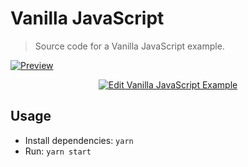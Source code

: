 # Vanilla JavaScript

> Source code for a Vanilla JavaScript example.

[![Preview](https://user-images.githubusercontent.com/6137112/38748884-f5c4d5b0-3f4f-11e8-8572-dde2403e49e4.png)](https://codesandbox.io/s/github/francoischalifour/medium-zoom/tree/master/examples/vanilla?view=preview)

<p align="center">
  <a href="https://codesandbox.io/s/github/francoischalifour/medium-zoom/tree/master/examples/vanilla">
    <img alt="Edit Vanilla JavaScript Example" src="https://codesandbox.io/static/img/play-codesandbox.svg">
  </a>
</p>

## Usage

* Install dependencies: `yarn`
* Run: `yarn start`
